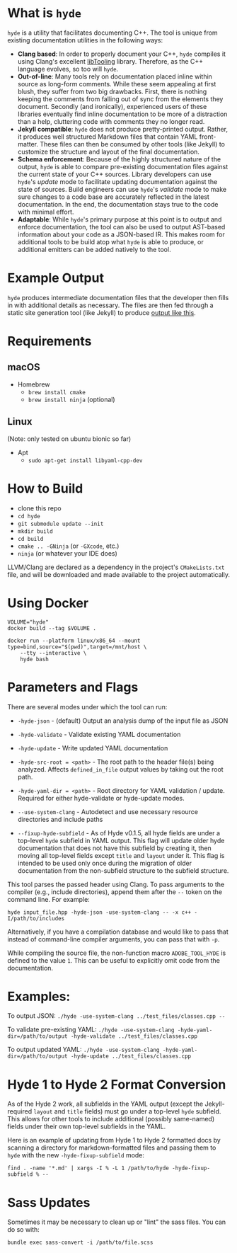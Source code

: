 # What is `hyde`

`hyde` is a utility that facilitates documenting C++. The tool is unique from existing documentation utilities in the following ways:

- **Clang based**: In order to properly document your C++, `hyde` compiles it using Clang's excellent [libTooling](https://clang.llvm.org/docs/LibTooling.html) library. Therefore, as the C++ language evolves, so too will `hyde`.
- **Out-of-line**: Many tools rely on documentation placed inline within source as long-form comments. While these seem appealing at first blush, they suffer from two big drawbacks. First, there is nothing keeping the comments from falling out of sync from the elements they document. Secondly (and ironically), experienced users of these libraries eventually find inline documentation to be more of a distraction than a help, cluttering code with comments they no longer read.
- **Jekyll compatible**: `hyde` does not produce pretty-printed output. Rather, it produces well structured Markdown files that contain YAML front-matter. These files can then be consumed by other tools (like Jekyll) to customize the structure and layout of the final documentation.
- **Schema enforcement**: Because of the highly structured nature of the output, `hyde` is able to compare pre-existing documentation files against the current state of your C++ sources. Library developers can use `hyde`'s _update_ mode to facilitate updating documentation against the state of sources. Build engineers can use `hyde`'s _validate_ mode to make sure changes to a code base are accurately reflected in the latest documentation. In the end, the documentation stays true to the code with minimal effort.
- **Adaptable**: While `hyde`'s primary purpose at this point is to output and enforce documentation, the tool can also be used to output AST-based information about your code as a JSON-based IR. This makes room for additional tools to be build atop what `hyde` is able to produce, or additional emitters can be added natively to the tool.

# Example Output

`hyde` produces intermediate documentation files that the developer then fills in with additional details as necessary. The files are then fed through a static site generation tool (like Jekyll) to produce [output like this](http://stlab.cc/libraries/stlab2Fcopy_on_write.hpp/copy_on_write3CT3E/).

# Requirements

## macOS

- Homebrew
    - `brew install cmake`
    - `brew install ninja` (optional)

## Linux

(Note: only tested on ubuntu bionic so far)

- Apt
    - `sudo apt-get install libyaml-cpp-dev`

# How to Build

- clone this repo
- `cd hyde`
- `git submodule update --init`
- `mkdir build`
- `cd build`
- `cmake .. -GNinja` (or `-GXcode`, etc.)
- `ninja` (or whatever your IDE does)

LLVM/Clang are declared as a dependency in the project's `CMakeLists.txt` file, and will be downloaded and made available to the project automatically.

# Using Docker

```
VOLUME="hyde"
docker build --tag $VOLUME .

docker run --platform linux/x86_64 --mount type=bind,source="$(pwd)",target=/mnt/host \
    --tty --interactive \
    hyde bash
```

# Parameters and Flags

There are several modes under which the tool can run:

- `-hyde-json` - (default) Output an analysis dump of the input file as JSON
- `-hyde-validate` - Validate existing YAML documentation
- `-hyde-update` - Write updated YAML documentation

- `-hyde-src-root = <path>` - The root path to the header file(s) being analyzed. Affects `defined_in_file` output values by taking out the root path.
- `-hyde-yaml-dir = <path>` - Root directory for YAML validation / update. Required for either hyde-validate or hyde-update modes.

- `--use-system-clang` - Autodetect and use necessary resource directories and include paths

- `--fixup-hyde-subfield` - As of Hyde v0.1.5, all hyde fields are under a top-level `hyde` subfield in YAML output. This flag will update older hyde documentation that does not have this subfield by creating it, then moving all top-level fields except `title` and `layout` under it. This flag is intended to be used only once during the migration of older documentation from the non-subfield structure to the subfield structure.

This tool parses the passed header using Clang. To pass arguments to the compiler (e.g., include directories), append them after the `--` token on the command line. For example:

    hyde input_file.hpp -hyde-json -use-system-clang -- -x c++ -I/path/to/includes

Alternatively, if you have a compilation database and would like to pass that instead of command-line compiler arguments, you can pass that with `-p`.

While compiling the source file, the non-function macro `ADOBE_TOOL_HYDE` is defined to the value `1`. This can be useful to explicitly omit code from the documentation.

# Examples:

To output JSON:
```./hyde -use-system-clang ../test_files/classes.cpp --```

To validate pre-existing YAML:
```./hyde -use-system-clang -hyde-yaml-dir=/path/to/output -hyde-validate ../test_files/classes.cpp```

To output updated YAML:
```./hyde -use-system-clang -hyde-yaml-dir=/path/to/output -hyde-update ../test_files/classes.cpp```

# Hyde 1 to Hyde 2 Format Conversion

As of the Hyde 2 work, all subfields in the YAML output (except the Jekyll-required `layout` and `title` fields) must go under a top-level `hyde` subfield. This allows for other tools to include additional (possibly same-named) fields under their own top-level subfields in the YAML.

Here is an example of updating from Hyde 1 to Hyde 2 formatted docs by scanning a directory for markdown-formatted files and passing them to `hyde` with the new `-hyde-fixup-subfield` mode:

    find . -name '*.md' | xargs -I % -L 1 /path/to/hyde -hyde-fixup-subfield % --

# Sass Updates

Sometimes it may be necessary to clean up or "lint" the sass files. You can do so with:

    bundle exec sass-convert -i /path/to/file.scss
